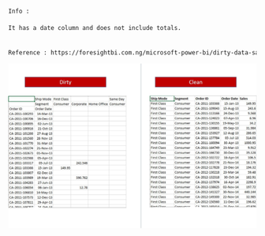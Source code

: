 ```markdown

Info :

It has a date column and does not include totals.


Reference : https://foresightbi.com.ng/microsoft-power-bi/dirty-data-samples-to-practice-on/
```

![alt text](4.jpg)
